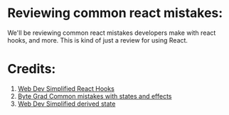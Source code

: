 # Reviewing common react mistakes:
We'll be reviewing common react mistakes developers make with react hooks, and more. This is kind of just a review for using React.


# Credits: 
1. [Web Dev Simplified React Hooks](https://www.youtube.com/watch?v=GGo3MVBFr1A)
2. [Byte Grad Common mistakes with states and effects](https://youtu.be/-yIsQPp31L0?si=PHfyxz3UIUeCR6FG)
3. [Web Dev Simplified derived state](https://youtu.be/tz0fDABt67g?si=TsNJR3DjYXhVmjBn)